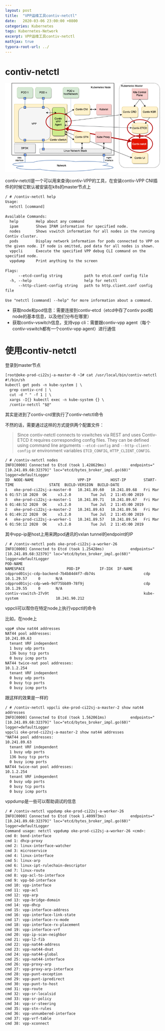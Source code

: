 ```yaml
---
layout: post
title:  "VPP运维工具contiv-netctl"
date:   2020-03-06 23:00:00 +0800
categories: Kubernetes
tags: Kubernetes-Network
excerpt: VPP运维工具contiv-netctl
mathjax: true
typora-root-url: ../
---
```


# contiv-netctl

![Contiv-netctl](/assets/images/contiv-netctl-arch.png)

contiv-netctl是一个可以用来查询contiv-VPP的工具，在安装contiv-VPP CNI插件的时候它默认被安装在k8s的master节点上

```shell
/ # /contiv-netctl help
Usage:
  netctl [command]

Available Commands:
  help        Help about any command
  ipam        Shows IPAM information for specified node.
  nodes       Shows vswitch information for all nodes in the running Contiv cluster.
  pods        Display network information for pods connected to VPP on the given node. If node is omitted, pod data for all nodes is shown.
  vppcli      Execute the specified VPP debug CLI command on the specified node.
  vppdump     Print anything to the screen

Flags:
      --etcd-config string          path to etcd.conf config file
  -h, --help                        help for netctl
      --http-client-config string   path to http.client.conf config file

Use "netctl [command] --help" for more information about a command.
```

* 获取node和pod信息：需要连接到contiv-etcd（etcd中存了contiv pod和node的基本信息，以及他们分布在哪里）
* 获取contiv-vswitch信息，支持vpp cli：需要跟contiv-vpp agent（每个contiv-vswitch都有一个contiv-vpp agent）进行通信

# 使用contiv-netctl

登录到master节点

```shell
[root@oke-prod-ci22sj-a-master-0 ~]# cat /usr/local/bin/contiv-netctl
#!/bin/sh
kubectl get pods -n kube-system | \
  grep contiv-crd | \
  cut -d " " -f 1 | \
  xargs -I{} kubectl exec -n kube-system {} \
  /contiv-netctl "$@"
```

其实是进到了contiv-crd里执行了contiv-netctl命令

不然的话，需要通过这样的方式提供两个配置文件：

> Since contiv-netctl connects to vswitches via REST and uses Contiv-ETCD it requires corresponding config files. They can be defined using command line arguments `--etcd-config` and `--http-client-config` or environment variables `ETCD_CONFIG`, `HTTP_CLIENT_CONFIG`.

```shell
/ # /contiv-netctl nodes
INFO[0000] Connected to Etcd (took 1.428629ms)           endpoints="[10.241.89.68:32379]" loc="etcd/bytes_broker_impl.go(60)" logger=defaultLogger
ID  NODE-NAME                    VPP-IP         HOST-IP        START-TIME                STATE  BUILD-VERSION  BUILD-DATE
1   oke-prod-ci22sj-a-master-0   10.241.89.60   10.241.89.68   Fri Mar  6 01:57:18 2020  OK     v3.2.0         Tue Jul  2 11:45:00 2019
3   oke-prod-ci22sj-a-master-1   10.241.89.71   10.241.89.67   Fri Mar  6 01:48:52 2020  OK     v3.2.0         Tue Jul  2 11:45:00 2019
2   oke-prod-ci22sj-a-master-2   10.241.89.63   10.241.89.56   Fri Mar  6 01:49:22 2020  OK     v3.2.0         Tue Jul  2 11:45:00 2019
4   oke-prod-ci22sj-a-worker-1   10.241.89.57   10.241.89.54   Fri Mar  6 01:50:12 2020  OK     v3.2.0         Tue Jul  2 11:45:00 2019
```

其中vpp-ip是host上用来跨pod通讯的vxlan tunnel的endpoint的IP

```shell
/ # /contiv-netctl pods oke-prod-ci22sj-a-worker-26
INFO[0000] Connected to Etcd (took 1.25428ms)            endpoints="[10.241.89.68:32379]" loc="etcd/bytes_broker_impl.go(60)" logger=defaultLogger
POD-NAME                                                       NAMESPACE                   POD-IP         IF-IDX  IF-NAME
cdpprod01sjc-cdp-backend-7b4b84d4f7-db74s                      cdp                         10.1.29.57     0       N/A
cdpprod01sjc-cdp-web-9df75bb89-78f9j                           cdp                         10.1.29.55     0       N/A
contiv-vswitch-27v9t                                           kube-system                 10.241.90.212
```

vppcli可以帮你在特定node上执行vppctl的命令

比如，在node上

```shell
vpp# show nat44 addresses
NAT44 pool addresses:
10.241.89.63
  tenant VRF independent
  1 busy udp ports
  136 busy tcp ports
  0 busy icmp ports
NAT44 twice-nat pool addresses:
10.1.2.254
  tenant VRF independent
  0 busy udp ports
  0 busy tcp ports
  0 busy icmp ports
```

跟这样的效果是一样的

```shell
/ # /contiv-netctl vppcli oke-prod-ci22sj-a-master-2 show nat44 addresses
INFO[0000] Connected to Etcd (took 1.562061ms)           endpoints="[10.241.89.68:32379]" loc="etcd/bytes_broker_impl.go(60)" logger=defaultLogger
vppcli oke-prod-ci22sj-a-master-2 show nat44 addresses
"NAT44 pool addresses:
10.241.89.63
  tenant VRF independent
  1 busy udp ports
  136 busy tcp ports
  0 busy icmp ports
NAT44 twice-nat pool addresses:
10.1.2.254
  tenant VRF independent
  0 busy udp ports
  0 busy tcp ports
  0 busy icmp ports
```

vppdump是一些可以帮助调试的信息

```shell
/ # /contiv-netctl vppdump oke-prod-ci22sj-a-worker-26
INFO[0000] Connected to Etcd (took 1.409973ms)           endpoints="[10.241.89.68:32379]" loc="etcd/bytes_broker_impl.go(60)" logger=defaultLogger
Command usage: netctl vppdump oke-prod-ci22sj-a-worker-26 <cmd>:
cmd 0: bond-interface
cmd 1: dhcp-proxy
cmd 2: linux-interface-watcher
cmd 3: microservice
cmd 4: linux-interface
cmd 5: linux-arp
cmd 6: linux-ipt-rulechain-descriptor
cmd 7: linux-route
cmd 8: vpp-acl-to-interface
cmd 9: vpp-bd-interface
cmd 10: vpp-interface
cmd 11: vpp-acl
cmd 12: vpp-arp
cmd 13: vpp-bridge-domain
cmd 14: vpp-dhcp
cmd 15: vpp-interface-address
cmd 16: vpp-interface-link-state
cmd 17: vpp-interface-rx-mode
cmd 18: vpp-interface-rx-placement
cmd 19: vpp-interface-vrf
cmd 20: vpp-ip-scan-neighbor
cmd 21: vpp-l2-fib
cmd 22: vpp-nat44-address
cmd 23: vpp-nat44-dnat
cmd 24: vpp-nat44-global
cmd 25: vpp-nat44-interface
cmd 26: vpp-proxy-arp
cmd 27: vpp-proxy-arp-interface
cmd 28: vpp-punt-exception
cmd 29: vpp-punt-ipredirect
cmd 30: vpp-punt-to-host
cmd 31: vpp-route
cmd 32: vpp-sr-localsid
cmd 33: vpp-sr-policy
cmd 34: vpp-sr-steering
cmd 35: vpp-stn-rules
cmd 36: vpp-unnumbered-interface
cmd 37: vpp-vrf-table
cmd 38: vpp-xconnect
```

